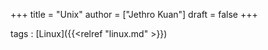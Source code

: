 +++
title = "Unix"
author = ["Jethro Kuan"]
draft = false
+++

tags
: [Linux]({{<relref "linux.md" >}})
